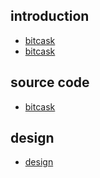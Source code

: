## introduction

- [bitcask](https://github.com/basho/bitcask/blob/develop/doc/bitcask-intro.pdf)
- [bitcask](https://riak.com/assets/bitcask-intro.pdf)

## source code

- [bitcask](https://github.com/basho/bitcask)

## design

- [design](./design.md)